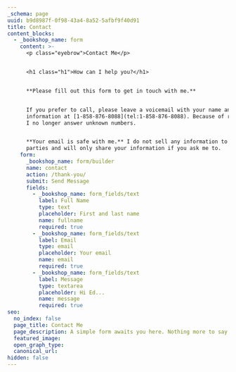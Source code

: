 ```yaml
---
_schema: page
uuid: b9d8987f-0f98-43a4-8a52-5afbf9f40d91
title: Contact
content_blocks:
  - _bookshop_name: form
    content: >-
      <p class="eyebrow">Contact Me</p>


      <h1 class="h1">How can I help you?</h1>


      **Please fill out this form to get in touch with me.**


      If you prefer to call, please leave a voicemail with your name and contact
      information at [1-858-876-8088](tel:1-858-876-8088). Because of robocalls,
      I no longer answer unknown numbers.


      **Your email is safe with me.** I do not sell any information to third
      parties and will only share your information if you ask me to.
    form:
      _bookshop_name: form/builder
      name: contact
      action: /thank-you/
      submit: Send Message
      fields:
        - _bookshop_name: form_fields/text
          label: Full Name
          type: text
          placeholder: First and last name
          name: fullname
          required: true
        - _bookshop_name: form_fields/text
          label: Email
          type: email
          placeholder: Your email
          name: email
          required: true
        - _bookshop_name: form_fields/text
          label: Message
          type: textarea
          placeholder: Hi Ed...
          name: message
          required: true
seo:
  no_index: false
  page_title: Contact Me
  page_description: A simple form awaits you here. Nothing more to say except hello.
  featured_image:
  open_graph_type:
  canonical_url:
hidden: false
---
```

